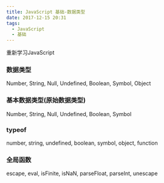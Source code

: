 ```yaml
---
title: JavaScript 基础-数据类型
date: 2017-12-15 20:31
tags: 
  - JavaScript
  - 基础
---
```

重新学习JavaScript
<!-- more -->
### 数据类型
Number, String, Null, Undefined, Boolean, Symbol, Object

### 基本数据类型(原始数据类型)
Number, String, Null, Undefined, Boolean, Symbol

### typeof
number, string, undefined, boolean, symbol, object, function

### 全局函数

escape, eval, isFinite, isNaN, parseFloat, parseInt, unescape